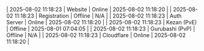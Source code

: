 | 2025-08-02 11:18:23 | Website | Online | 2025-08-02 11:18:20 |
| 2025-08-02 11:18:23 | Registration | Offline | N/A |
| 2025-08-02 11:18:23 | Auth Server | Online | 2025-08-02 11:18:20 |
| 2025-08-02 11:18:23 | Kezan (PvE) | Offline | 2025-08-01 07:04:05 |
| 2025-08-02 11:18:23 | Gurubashi (PvP) | Offline | N/A |
| 2025-08-02 11:18:23 | Cloudflare | Online | 2025-08-02 11:18:20 |
